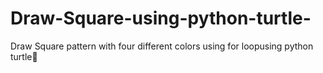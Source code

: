 # Draw-Square-using-python-turtle-
Draw Square pattern with four different colors using for loopusing python turtle🐢
